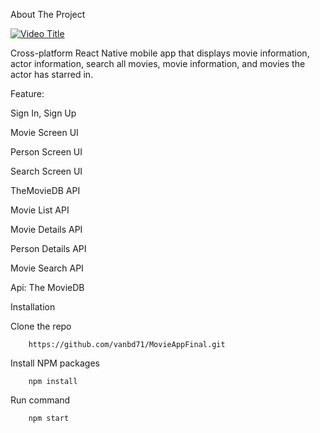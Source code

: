 About The Project

[![Video Title](https://www.youtube.com/shorts/SkFKjgQkDyU/0.jpg)](https://youtube.com/shorts/SkFKjgQkDyU?feature=share)

Cross-platform React Native mobile app that displays movie information, actor information, search all movies, movie information, and movies the actor has starred in.

Feature:

Sign In, Sign Up

Movie Screen UI

Person Screen UI

Search Screen UI

TheMovieDB API

Movie List API

Movie Details API

Person Details API

Movie Search API

Api: The MovieDB

Installation

Clone the repo

        https://github.com/vanbd71/MovieAppFinal.git

Install NPM packages

        npm install

Run command

        npm start
